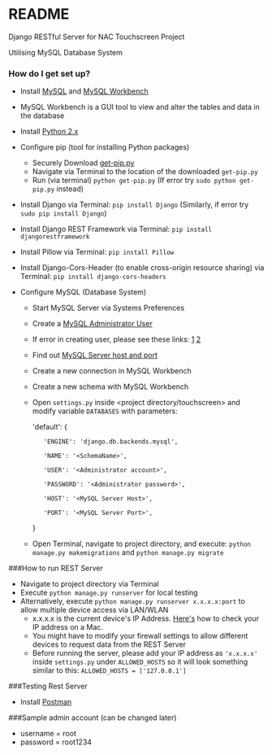 # README #

Django RESTful Server for NAC Touchscreen Project

Utilising MySQL Database System

### How do I get set up?

* Install [MySQL](https://dev.mysql.com/downloads/mysql/) and [MySQL Workbench](https://dev.mysql.com/downloads/workbench/)

* MySQL Workbench is a GUI tool to view and alter the tables and data in the database

* Install [Python 2.x](https://www.python.org/downloads/)

* Configure pip (tool for installing Python packages)
    * Securely Download [get-pip.py](https://bootstrap.pypa.io/get-pip.py)
    * Navigate via Terminal to the location of the downloaded `get-pip.py`
    * Run (via terminal) ```python get-pip.py``` (If error try ```sudo python get-pip.py``` instead)

* Install Django via Terminal: ```pip install Django``` (Similarly, if error try ```sudo pip install Django```)

* Install Django REST Framework via Terminal: ```pip install djangorestframework```

* Install Pillow via Terminal: ```pip install Pillow```

* Install Django-Cors-Header (to enable cross-origin resource sharing) via Terminal: `pip install django-cors-headers`

* Configure MySQL (Database System)
    * Start MySQL Server via Systems Preferences
    * Create a [MySQL Administrator User](https://www.digitalocean.com/community/tutorials/how-to-create-a-new-user-and-grant-permissions-in-mysql)
    * If error in creating user, please see these links: [1](https://www.youtube.com/watch?v=90TGTG_4CQ0) [2](http://stackoverflow.com/questions/30692812/mysql-user-db-does-not-have-password-columns-installing-mysql-on-osx)
    * Find out [MySQL Server host and port](http://stackoverflow.com/questions/4093603/how-do-i-find-out-my-mysql-url-host-port-and-username)
    * Create a new connection in MySQL Workbench
    * Create a new schema with MySQL Workbench
    * Open `settings.py` inside <project directory/touchscreen> and modify variable `DATABASES` with parameters:
        
        'default': {

             'ENGINE': 'django.db.backends.mysql',

             'NAME': '<SchemaName>',

             'USER': '<Administrator account>',

             'PASSWORD': '<Administrator password>',

             'HOST': '<MySQL Server Host>',

             'PORT': '<MySQL Server Port>',
        }

    * Open Terminal, navigate to project directory, and execute: `python manage.py makemigrations` and `python manage.py migrate`

###How to run REST Server
* Navigate to project directory via Terminal
* Execute ```python manage.py runserver``` for local testing
* Alternatively, execute ```python manage.py runserver x.x.x.x:port```
to allow multiple device access via LAN/WLAN
    * x.x.x.x is the current device's IP Address. [Here's](http://www.wikihow.com/Find-Your-IP-Address-on-a-Mac) how to
     check your IP address on a Mac.
    * You might have to modify your firewall settings to allow different devices to request data from the REST Server
    * Before running the server, please add your IP address as ```'x.x.x.x'``` inside ```settings.py``` under ```ALLOWED_HOSTS``` so it will look something similar to this:
    ```ALLOWED_HOSTS = ['127.0.0.1']```

###Testing Rest Server
* Install [Postman](https://www.getpostman.com/apps)

###Sample admin account (can be changed later)
* username = root
* password = root1234
